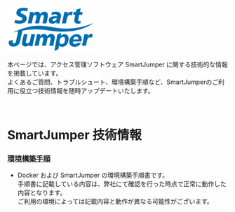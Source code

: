 
<img src="./smartjumper_logo.png" width="200">

本ページでは、アクセス管理ソフトウェア SmartJumper に関する技術的な情報を掲載しています。  
よくあるご質問、トラブルシュート、環境構築手順など、SmartJumperのご利用に役立つ技術情報を随時アップデートいたします。  

<br>

# SmartJumper 技術情報

### [環境構築手順](./contents/procedures.md)

- Docker および SmartJumper の環境構築手順書です。  
手順書に記載している内容は、弊社にて確認を行った時点で正常に動作した内容となります。  
ご利用の環境によっては記載内容と動作が異なる可能性がございます。  
